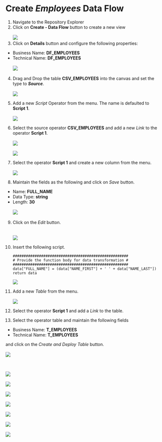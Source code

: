 # Create <i>Employees </i> Data Flow

1. Navigate to the Repository Explorer
2. Click on **Create - Data Flow** button to create a new view
  <br><br>![](../images/employee_dataflow_01.png)
3. Click on **Details** button and configure the following properties:
  - Business Name: **DF_EMPLOYEES**
  - Technical Name: **DF_EMPLOYEES**
  <br><br>![](../images/employee_dataflow_02.png)

4. Drag and Drop the table **CSV_EMPLOYEES** into the canvas and set the type to **_Source_**. 
  <br><br>![](../images/employee_dataflow_03.png)

5. Add a new _Script_ Operator from the menu. The name is defaulted to **Script 1**.
  <br><br>![](../images/employee_dataflow_04.png)

6. Select the source operator **CSV_EMPLOYEES** and add a new _Link_ to the operator **Script 1**.
  <br><br>![](../images/employee_dataflow_05.png)
  <br><br>![](../images/employee_dataflow_06.png)

7. Select the operator **Script 1** and create a new column from the menu.
  <br><br>![](../images/employee_dataflow_07.png)

8. Maintain the fields as the following and click on _Save_ button.
  - Name: **FULL_NAME**
  - Data Type: **string**
  - Length: **30**
  <br><br>![](../images/employee_dataflow_08.png)
  

9. Click on the _Edit_ button.  
  <br><br>![](../images/employee_dataflow_09.png)

10. Insert the following script.
    ```
    #####################################################
    # Provide the function body for data transformation #
    #####################################################
    data["FULL_NAME"] = (data["NAME_FIRST"] + ' ' + data["NAME_LAST"])   
    return data
    ```
    ![](../images/employee_dataflow_10.png)


11. Add a new _Table_ from the menu.
  <br><br>![](../images/employee_dataflow_11.png)
  
12. Select the operator **Script 1** and add a _Link_ to the table.

13. Select the operator table and maintain the following fields
  - Business Name: **T_EMPLOYEES**
  - Technical Name: **T_EMPLOYEES**

  and click on the _Create and Deploy Table_ button.
  <br><br>![](../images/employee_dataflow_12.png)


<br><br>![](../images/employee_dataflow_13.png)
<br><br>![](../images/employee_dataflow_14.png)
<br><br>![](../images/employee_dataflow_15.png)
<br><br>![](../images/employee_dataflow_16.png)
<br><br>![](../images/employee_dataflow_17.png)
<br><br>![](../images/employee_dataflow_18.png)
<br><br>![](../images/employee_dataflow_19.png)



